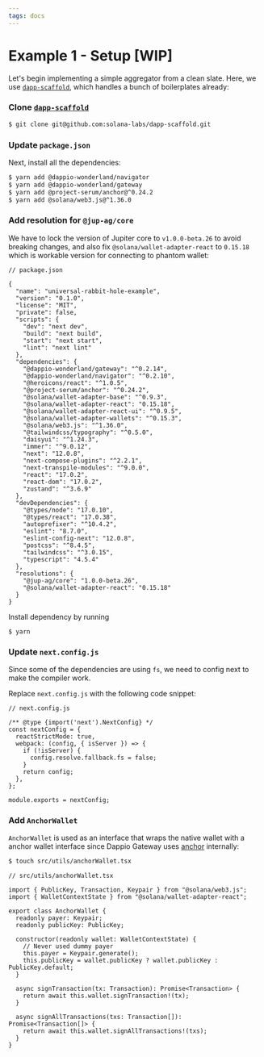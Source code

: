 ```yaml
---
tags: docs
---
```


# Example 1 - Setup [WIP]

Let's begin implementing a simple aggregator from a clean slate. Here, we use [`dapp-scaffold`](https://github.com/solana-labs/dapp-scaffold), which handles a bunch of boilerplates already:

### Clone [`dapp-scaffold`](https://github.com/solana-labs/dapp-scaffold)

```bash
$ git clone git@github.com:solana-labs/dapp-scaffold.git
```

### Update `package.json`

Next, install all the dependencies:

```bash
$ yarn add @dappio-wonderland/navigator
$ yarn add @dappio-wonderland/gateway
$ yarn add @project-serum/anchor@^0.24.2
$ yarn add @solana/web3.js@^1.36.0
```

### Add resolution for `@jup-ag/core`

We have to lock the version of Jupiter core to `v1.0.0-beta.26` to avoid breaking changes, and also fix `@solana/wallet-adapter-react` to `0.15.18` which is workable version for connecting to phantom wallet:

```typescript!
// package.json

{
  "name": "universal-rabbit-hole-example",
  "version": "0.1.0",
  "license": "MIT",
  "private": false,
  "scripts": {
    "dev": "next dev",
    "build": "next build",
    "start": "next start",
    "lint": "next lint"
  },
  "dependencies": {
    "@dappio-wonderland/gateway": "^0.2.14",
    "@dappio-wonderland/navigator": "^0.2.10",
    "@heroicons/react": "^1.0.5",
    "@project-serum/anchor": "^0.24.2",
    "@solana/wallet-adapter-base": "^0.9.3",
    "@solana/wallet-adapter-react": "0.15.18",
    "@solana/wallet-adapter-react-ui": "^0.9.5",
    "@solana/wallet-adapter-wallets": "^0.15.3",
    "@solana/web3.js": "^1.36.0",
    "@tailwindcss/typography": "^0.5.0",
    "daisyui": "^1.24.3",
    "immer": "^9.0.12",
    "next": "12.0.8",
    "next-compose-plugins": "^2.2.1",
    "next-transpile-modules": "^9.0.0",
    "react": "17.0.2",
    "react-dom": "17.0.2",
    "zustand": "^3.6.9"
  },
  "devDependencies": {
    "@types/node": "17.0.10",
    "@types/react": "17.0.38",
    "autoprefixer": "^10.4.2",
    "eslint": "8.7.0",
    "eslint-config-next": "12.0.8",
    "postcss": "^8.4.5",
    "tailwindcss": "^3.0.15",
    "typescript": "4.5.4"
  },
  "resolutions": {
    "@jup-ag/core": "1.0.0-beta.26",
    "@solana/wallet-adapter-react": "0.15.18"
  }
}
```

Install dependency by running

```
$ yarn
```

### Update `next.config.js`

Since some of the dependencies are using `fs`, we need to config next to make the compiler work. 

Replace `next.config.js` with the following code snippet:

```javascript!
// next.config.js

/** @type {import('next').NextConfig} */
const nextConfig = {
  reactStrictMode: true,
  webpack: (config, { isServer }) => {
    if (!isServer) {
      config.resolve.fallback.fs = false;
    }
    return config;
  },
};

module.exports = nextConfig;
```

### Add `AnchorWallet`

`AnchorWallet` is used as an interface that wraps the native wallet with a anchor wallet interface since Dappio Gateway uses [anchor](https://github.com/coral-xyz/anchor) internally:

```bash
$ touch src/utils/anchorWallet.tsx
```

```typescript!
// src/utils/anchorWallet.tsx

import { PublicKey, Transaction, Keypair } from "@solana/web3.js";
import { WalletContextState } from "@solana/wallet-adapter-react";

export class AnchorWallet {
  readonly payer: Keypair;
  readonly publicKey: PublicKey;

  constructor(readonly wallet: WalletContextState) {
    // Never used dummy payer
    this.payer = Keypair.generate();
    this.publicKey = wallet.publicKey ? wallet.publicKey : PublicKey.default;
  }

  async signTransaction(tx: Transaction): Promise<Transaction> {
    return await this.wallet.signTransaction!(tx);
  }

  async signAllTransactions(txs: Transaction[]): Promise<Transaction[]> {
    return await this.wallet.signAllTransactions!(txs);
  }
}
```

